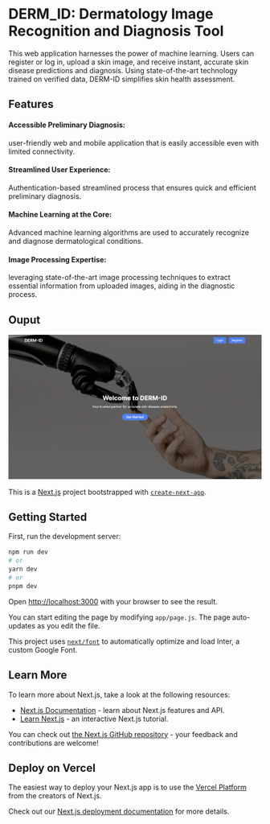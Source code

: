 # DERM_ID: Dermatology Image Recognition and Diagnosis Tool

This web application harnesses the power of machine learning. Users can register or log in, upload a skin image, and receive instant, accurate skin disease predictions and diagnosis. Using state-of-the-art technology trained on verified data, DERM-ID simplifies skin health assessment.

## Features
<h4>Accessible Preliminary Diagnosis:</h4> user-friendly web and mobile application that is easily accessible even with limited connectivity.<br>
<h4>Streamlined User Experience:</h4> Authentication-based streamlined process that ensures quick and efficient preliminary diagnosis.<br>
<h4>Machine Learning at the Core:</h4> Advanced machine learning algorithms are used to accurately recognize and diagnose dermatological conditions.<br> 
<h4>Image Processing Expertise:</h4> leveraging state-of-the-art image processing techniques to extract essential information from uploaded images, aiding in the diagnostic process.<br>


## Ouput

<img width="1705" alt="Landing Page" src="DERMID-image.PNG">

This is a [Next.js](https://nextjs.org/) project bootstrapped with [`create-next-app`](https://github.com/vercel/next.js/tree/canary/packages/create-next-app).

## Getting Started

First, run the development server:

```bash
npm run dev
# or
yarn dev
# or
pnpm dev
```

Open [http://localhost:3000](http://localhost:3000) with your browser to see the result.

You can start editing the page by modifying `app/page.js`. The page auto-updates as you edit the file.

This project uses [`next/font`](https://nextjs.org/docs/basic-features/font-optimization) to automatically optimize and load Inter, a custom Google Font.

## Learn More

To learn more about Next.js, take a look at the following resources:

- [Next.js Documentation](https://nextjs.org/docs) - learn about Next.js features and API.
- [Learn Next.js](https://nextjs.org/learn) - an interactive Next.js tutorial.

You can check out [the Next.js GitHub repository](https://github.com/vercel/next.js/) - your feedback and contributions are welcome!

## Deploy on Vercel

The easiest way to deploy your Next.js app is to use the [Vercel Platform](https://vercel.com/new?utm_medium=default-template&filter=next.js&utm_source=create-next-app&utm_campaign=create-next-app-readme) from the creators of Next.js.

Check out our [Next.js deployment documentation](https://nextjs.org/docs/deployment) for more details.
